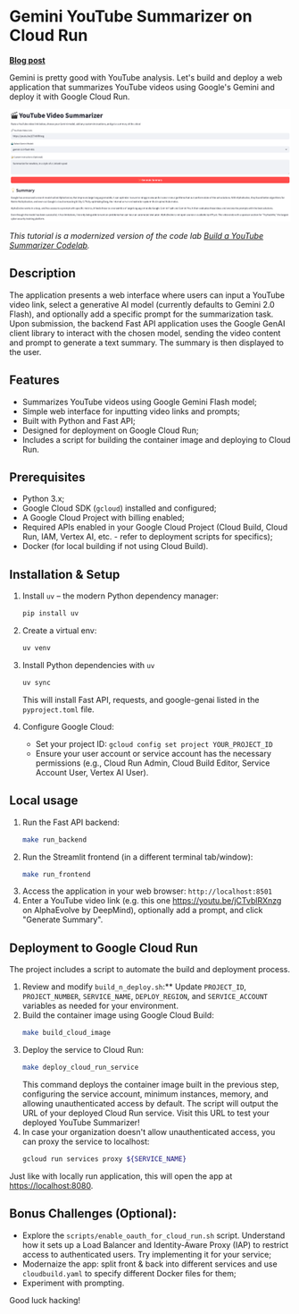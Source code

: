 <!-- # Copyright 2025 Google LLC
#
# Licensed under the Apache License, Version 2.0 (the "License");
# you may not use this file except in compliance with the License.
# You may obtain a copy of the License at
#
#      http://www.apache.org/licenses/LICENSE-2.0
#
# Unless required by applicable law or agreed to in writing, software
# distributed under the License is distributed on an "AS IS" BASIS,
# WITHOUT WARRANTIES OR CONDITIONS OF ANY KIND, either express or implied.
# See the License for the specific language governing permissions and
# limitations under the License. -->

# Gemini YouTube Summarizer on Cloud Run

**[Blog post](https://yorko.github.io/2025/youtube-summarizer-cloud-run/)**

Gemini is pretty good with YouTube analysis. Let's build and deploy a web application that summarizes YouTube videos using Google's Gemini and deploy it with Google Cloud Run.

![](img/youtube_summarizer_interface.png)

_This tutorial is a modernized version of the code lab [Build a YouTube Summarizer Codelab](https://codelabs.developers.google.com/devsite/codelabs/build-youtube-summarizer)._

## Description

The application presents a web interface where users can input a YouTube video link, select a generative AI model (currently defaults to Gemini 2.0 Flash), and optionally add a specific prompt for the summarization task. Upon submission, the backend Fast API application uses the Google GenAI client library to interact with the chosen model, sending the video content and prompt to generate a text summary. The summary is then displayed to the user.

## Features

* Summarizes YouTube videos using Google Gemini Flash model;
* Simple web interface for inputting video links and prompts;
* Built with Python and Fast API;
* Designed for deployment on Google Cloud Run;
* Includes a script for building the container image and deploying to Cloud Run.

## Prerequisites

* Python 3.x;
* Google Cloud SDK (`gcloud`) installed and configured;
* A Google Cloud Project with billing enabled;
* Required APIs enabled in your Google Cloud Project (Cloud Build, Cloud Run, IAM, Vertex AI, etc. - refer to deployment scripts for specifics);
* Docker (for local building if not using Cloud Build).

## Installation & Setup

1. Install `uv` – the modern Python dependency manager:

    ```bash
    pip install uv
    ```

2. Create a virtual env:

    ```bash
    uv venv
    ```

3.  Install Python dependencies with `uv`

    ```bash
    uv sync
    ```
    This will install Fast API, requests, and google-genai listed in the `pyproject.toml` file.

4.  Configure Google Cloud:
    * Set your project ID: `gcloud config set project YOUR_PROJECT_ID`
    * Ensure your user account or service account has the necessary permissions (e.g., Cloud Run Admin, Cloud Build Editor, Service Account User, Vertex AI User).

## Local usage

1. Run the Fast API backend:
    ```bash
    make run_backend
    ```
1. Run the Streamlit frontend (in a different terminal tab/window):
    ```bash
    make run_frontend
    ```
1.  Access the application in your web browser: `http://localhost:8501`
1.  Enter a YouTube video link (e.g. this one https://youtu.be/jCTvblRXnzg on AlphaEvolve by DeepMind), optionally add a prompt, and click "Generate Summary".

## Deployment to Google Cloud Run

The project includes a script to automate the build and deployment process.

1.  Review and modify `build_n_deploy.sh`:** Update `PROJECT_ID`, `PROJECT_NUMBER`, `SERVICE_NAME`, `DEPLOY_REGION`, and `SERVICE_ACCOUNT` variables as needed for your environment.
1.  Build the container image using Google Cloud Build:
    ```bash
    make build_cloud_image
    ```
1.  Deploy the service to Cloud Run:
    ```bash
    make deploy_cloud_run_service
    ```
    This command deploys the container image built in the previous step, configuring the service account, minimum instances, memory, and allowing unauthenticated access by default. The script will output the URL of your deployed Cloud Run service. Visit this URL to test your deployed YouTube Summarizer!
1. In case your organization doesn't allow unauthenticated access, you can proxy the service to localhost:
    ```bash
    gcloud run services proxy ${SERVICE_NAME}
    ```

Just like with locally run application, this will open the app at [https://localhost:8080](https://localhost:8080/).


## Bonus Challenges (Optional):

* Explore the `scripts/enable_oauth_for_cloud_run.sh` script. Understand how it sets up a Load Balancer and Identity-Aware Proxy (IAP) to restrict access to authenticated users. Try implementing it for your service;
* Modernaize the app: split front & back into different services and use `cloudbuild.yaml` to specify different Docker files for them;
* Experiment with prompting.

Good luck hacking!
